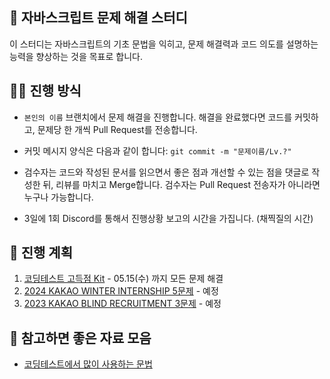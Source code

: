 ## 🚀 자바스크립트 문제 해결 스터디
이 스터디는 자바스크립트의 기초 문법을 익히고, 문제 해결력과 코드 의도를 설명하는 능력을 향상하는 것을 목표로 합니다.

## 🧑‍💻 진행 방식
- `본인의 이름` 브랜치에서 문제 해결을 진행합니다. 해결을 완료했다면 코드를 커밋하고, 문제당 한 개씩 Pull Request를 전송합니다.

- 커밋 메시지 양식은 다음과 같이 합니다: `git commit -m "문제이름/Lv.?"`

- 검수자는 코드와 작성된 문서를 읽으면서 좋은 점과 개선할 수 있는 점을 댓글로 작성한 뒤, 리뷰를 마치고 Merge합니다. 검수자는 Pull Request 전송자가 아니라면 누구나 가능합니다.

- 3일에 1회 Discord를 통해서 진행상황 보고의 시간을 가집니다. (채찍질의 시간)

## 📅 진행 계획
1. [코딩테스트 고득점 Kit](https://school.programmers.co.kr/learn/challenges?tab=algorithm_practice_kit) - 05.15(수) 까지 모든 문제 해결
2. [2024 KAKAO WINTER INTERNSHIP 5문제](https://school.programmers.co.kr/learn/challenges?order=recent&page=1&partIds=58464) - 예정
3. [2023 KAKAO BLIND RECRUITMENT 3문제](https://school.programmers.co.kr/learn/challenges?order=recent&page=1&partIds=37527) - 예정

## 🔖 참고하면 좋은 자료 모음 
- [코딩테스트에서 많이 사용하는 문법](https://velog.io/@sean2337/%EC%BD%94%EB%94%A9%ED%85%8C%EC%8A%A4%ED%8A%B8%EC%97%90%EC%84%9C-%EB%A7%8E%EC%9D%B4-%EC%82%AC%EC%9A%A9%ED%95%98%EB%8A%94-%EB%AC%B8%EB%B2%95-JavaScript%ED%8E%B8)
